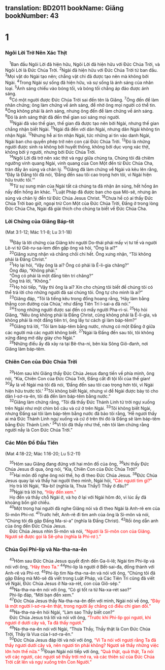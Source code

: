 translation: BD2011
bookName: Giăng 
bookNumber: 43
-------

<div class="title"><h1>1</h1><h3>Ngôi Lời Trở Nên Xác Thịt</h3></div>
<span class="verse gi_1_1"> <sup>1</sup>Ban đầu Ngôi Lời đã hiện hữu, Ngôi Lời đã hiện hữu với Ðức Chúa Trời, và Ngôi Lời là Ðức Chúa Trời. </span>
<span class="verse gi_1_2"><sup>2</sup>Ngài đã hiện hữu với Ðức Chúa Trời từ ban đầu. </span>
<span class="verse gi_1_3"><sup>3</sup>Mọi vật do Ngài tạo nên; chẳng vật chi đã được tạo nên mà không bởi Ngài. </span>
<span class="verse gi_1_4"><sup>4</sup>Trong Ngài sự sống đã hiện hữu, và sự sống là ánh sáng của nhân loại. </span>
<span class="verse gi_1_5"><sup>5</sup>Ánh sáng chiếu vào bóng tối, và bóng tối chẳng áp đảo được ánh sáng.<br/></span>
<span class="verse gi_1_6"> <sup>6</sup>Có một người được Ðức Chúa Trời sai đến tên là Giăng. </span>
<span class="verse gi_1_7"><sup>7</sup>Ông đến để làm nhân chứng; ông làm chứng về ánh sáng, để nhờ ông mọi người có thể tin. </span>
<span class="verse gi_1_8"><sup>8</sup>Ông không phải là ánh sáng, nhưng ông đến để làm chứng về ánh sáng. </span>
<span class="verse gi_1_9"><sup>9</sup>Ðó là ánh sáng thật đã đến thế gian soi sáng mọi người.<br/></span>
<span class="verse gi_1_10"> <sup>10</sup>Ngài đã vào thế gian, thế gian đã được tạo nên bởi Ngài, nhưng thế gian chẳng nhận biết Ngài. </span>
<span class="verse gi_1_11"><sup>11</sup>Ngài đã đến với dân Ngài, nhưng dân Ngài không tin nhận Ngài. </span>
<span class="verse gi_1_12"><sup>12</sup>Nhưng hễ ai tin nhận Ngài, tức những ai tin vào danh Ngài, Ngài ban cho quyền phép trở nên con cái Ðức Chúa Trời. </span>
<span class="verse gi_1_13"><sup>13</sup>Ðó là những người được sinh ra không bởi huyết thống, không bởi dục vọng xác thịt, không bởi ý người, nhưng bởi Ðức Chúa Trời.<br/></span>
<span class="verse gi_1_14"> <sup>14</sup>Ngôi Lời đã trở nên xác thịt và ngự giữa chúng ta. Chúng tôi đã chiêm ngưỡng vinh quang Ngài, vinh quang của Con Một đến từ Ðức Chúa Cha, tràn đầy ân sủng và chân lý. </span>
<span class="verse gi_1_15"><sup>15</sup>Giăng đã làm chứng về Ngài và kêu lên rằng, “Ðây là Ðấng tôi đã nói, ‘Ðấng đến sau tôi cao trọng hơn tôi, vì Ngài hiện hữu trước tôi.’”<br/></span>
<span class="verse gi_1_16"> <sup>16</sup>Từ sự sung mãn của Ngài tất cả chúng ta đã nhận ân sủng, hết hồng ân nầy đến hồng ân khác. </span>
<span class="verse gi_1_17"><sup>17</sup>Luật Pháp đã được ban cho qua Mô-sê, nhưng ân sủng và chân lý đến từ Ðức Chúa Jesus Christ. </span>
<span class="verse gi_1_18"><sup>18</sup>Chưa hề có ai thấy Ðức Chúa Trời bao giờ, ngoại trừ Con Một của Ðức Chúa Trời, Ðấng ở trong lòng Ðức Chúa Cha, Ngài đã giải thích cho chúng ta biết về Ðức Chúa Cha.<br/></span>
<div class="title"><h3>Lời Chứng của Giăng Báp-tít</h3><p>(Mat 3:1-12; Mác 1:1-8; Lu 3:1-18)</p></div>
<span class="verse gi_1_19"> <sup>19</sup>Ðây là lời chứng của Giăng khi người Do-thái phái mấy vị tư tế và người Lê-vi từ Giê-ru-sa-lem đến gặp ông và hỏi, “Ông là ai?”<br/></span>
<span class="verse gi_1_20"> <sup>20</sup>Giăng xưng nhận và chẳng chối chi hết. Ông xưng nhận, “Tôi không phải là Ðấng Christ.” <br/></span>
<span class="verse gi_1_21"> <sup>21</sup>Họ lại hỏi, “Vậy ông là ai? Ông có phải là Ê-li-gia chăng?”<br/> Ông đáp, “Không phải.”<br/> “Ông có phải là một đấng tiên tri chăng?”<br/> Ông trả lời, “Không.”<br/></span>
<span class="verse gi_1_22"> <sup>22</sup>Họ hỏi tiếp, “Vậy thì ông là ai? Xin cho chúng tôi biết để chúng tôi có thể trả lời cho những người đã sai chúng tôi. Ông tự cho mình là ai?”<br/></span>
<span class="verse gi_1_23"> <sup>23</sup>Giăng đáp, “Tôi là tiếng kêu trong đồng hoang rằng, ‘Hãy làm bằng thẳng con đường của Chúa,’ như đấng Tiên Tri I-sai-a đã nói.”<br/></span>
<span class="verse gi_1_24"> <sup>24</sup>Trong những người được sai đến có mấy người Pha-ri-si. </span>
<span class="verse gi_1_25"><sup>25</sup>Họ hỏi Giăng, “Nếu ông không phải là Ðấng Christ, cũng không phải là Ê-li-gia, và không phải là một đấng tiên tri, ông lấy tư cách gì làm báp-têm?”<br/></span>
<span class="verse gi_1_26"> <sup>26</sup>Giăng trả lời, “Tôi làm báp-têm bằng nước, nhưng có một Ðấng ở giữa các người mà các người không biết. </span>
<span class="verse gi_1_27"><sup>27</sup>Ngài là Ðấng đến sau tôi, tôi không xứng đáng mở dây giày cho Ngài.”<br/></span>
<span class="verse gi_1_28"> <sup>28</sup>Những điều ấy đã xảy ra tại Bê-tha-ni, bên kia Sông Giô-đanh, nơi Giăng làm báp-têm. <br/></span>
<div class="title"><h3>Chiên Con của Ðức Chúa Trời</h3></div>
<span class="verse gi_1_29"> <sup>29</sup>Hôm sau khi Giăng thấy Ðức Chúa Jesus đang tiến về phía mình, ông nói, “Kìa, Chiên Con của Ðức Chúa Trời, Ðấng cất đi tội lỗi của thế gian! </span>
<span class="verse gi_1_30"><sup>30</sup>Ấy là về Ngài mà tôi đã nói, ‘Ðấng đến sau tôi cao trọng hơn tôi, vì Ngài hiện hữu trước tôi.’ </span>
<span class="verse gi_1_31"><sup>31</sup>Tôi không biết Ngài, nhưng vì để Ngài được bày tỏ cho dân I-sơ-ra-ên, tôi đã đến làm báp-têm bằng nước.”<br/></span>
<span class="verse gi_1_32"> <sup>32</sup>Giăng làm chứng rằng, “Tôi đã thấy Ðức Thánh Linh từ trời ngự xuống trên Ngài như một chim bồ câu và cứ ở trên Ngài. </span>
<span class="verse gi_1_33"><sup>33</sup>Tôi không biết Ngài, nhưng Ðấng sai tôi làm báp-têm bằng nước đã bảo tôi rằng, ‘Hễ ngươi thấy ai mà Ðức Thánh Linh ngự xuống và cứ ở trên thì đó là Ðấng sẽ làm báp-têm bằng Ðức Thánh Linh.’ </span>
<span class="verse gi_1_34"><sup>34</sup>Vì tôi đã thấy như thế, nên tôi làm chứng rằng người nầy là Con Ðức Chúa Trời.”<br/></span>
<div class="title"><h3>Các Môn Ðồ Ðầu Tiên</h3><p>(Mat 4:18-22; Mác 1:16-20; Lu 5:2-11)</p></div>
<span class="verse gi_1_35"> <sup>35</sup>Hôm sau Giăng đang đứng với hai môn đồ của ông, </span>
<span class="verse gi_1_36"><sup>36</sup>khi thấy Ðức Chúa Jesus đi qua, ông nói, “Kìa, Chiên Con của Ðức Chúa Trời!”<br/></span>
<span class="verse gi_1_37"> <sup>37</sup>Hai môn đồ nghe ông nói thế, họ đi theo Ðức Chúa Jesus. </span>
<span class="verse gi_1_38"><sup>38</sup>Ðức Chúa Jesus quay lại và thấy hai người theo mình, Ngài hỏi, <font color="red">“Các ngươi tìm gì?”</font><br/> Họ trả lời Ngài, “Ra-bi! (nghĩa là, Thưa Thầy!) Thầy ở đâu?”<br/></span>
<span class="verse gi_1_39"> <sup>39</sup>Ngài trả lời họ, <font color="red">“Hãy đến xem.”</font><br/> Họ đến và thấy chỗ Ngài ở, và họ ở lại với Ngài hôm đó, vì lúc ấy đã khoảng bốn giờ chiều. <br/></span>
<span class="verse gi_1_40"> <sup>40</sup>Một trong hai người đã nghe Giăng nói và đi theo Ngài là Anh-rê em của Si-môn Phi-rơ. </span>
<span class="verse gi_1_41"><sup>41</sup>Trước hết, Anh-rê đi tìm anh của ông là Si-môn và nói, “Chúng tôi đã gặp Ðấng Ma-si-a” (nghĩa là Ðấng Christ). </span>
<span class="verse gi_1_42"><sup>42</sup>Rồi ông dẫn anh của ông đến Ðức Chúa Jesus.<br/> Ðức Chúa Jesus nhìn Si-môn và nói, <font color="red">“Ngươi là Si-môn con của Giăng. Ngươi sẽ được gọi là Sê-pha (nghĩa là Phi-rơ ).”</font><br/></span>
<div class="title"><h3>Chúa Gọi Phi-líp và Na-tha-na-ên</h3></div>
<span class="verse gi_1_43"> <sup>43</sup>Hôm sau Ðức Chúa Jesus quyết định đến Ga-li-lê; Ngài tìm Phi-líp và nói với ông, <font color="red">“Hãy theo Ta.”</font></span>
<span class="verse gi_1_44"><sup>44</sup>Phi-líp là người ở Bết-sai-đa, đồng thành với Anh-rê và Phi-rơ. </span>
<span class="verse gi_1_45"><sup>45</sup>Phi-líp tìm Na-tha-na-ên và nói với ông, “Chúng tôi đã gặp Ðấng mà Mô-sê đã viết trong Luật Pháp, và Các Tiên Tri cũng đã viết về Ngài, Ðức Chúa Jesus ở Na-xa-rét, con của Giô-sép.”<br/></span>
<span class="verse gi_1_46"> <sup>46</sup>Na-tha-na-ên nói với ông, “Có gì tốt ra từ Na-xa-rét sao?”<br/> Phi-líp đáp, “Mời bạn đến xem.”<br/></span>
<span class="verse gi_1_47"> <sup>47</sup>Ðức Chúa Jesus thấy Na-tha-na-ên đến với mình, Ngài nói về ông, <font color="red">“Ðây là một người I-sơ-ra-ên thật, trong người ấy chẳng có điều chi gian dối.”</font><br/></span>
<span class="verse gi_1_48"> <sup>48</sup>Na-tha-na-ên hỏi Ngài, “Làm sao Thầy biết con?”<br/> Ðức Chúa Jesus trả lời và nói với ông, <font color="red">“Trước khi Phi-líp gọi ngươi, khi ngươi ở dưới cây vả, Ta đã thấy ngươi.”</font><br/></span>
<span class="verse gi_1_49"> <sup>49</sup>Na-tha-na-ên nói với Ngài, “Thưa Thầy, Thầy thật là Con Ðức Chúa Trời, Thầy là Vua của I-sơ-ra-ên.”<br/></span>
<span class="verse gi_1_50"> <sup>50</sup>Ðức Chúa Jesus đáp lời và nói với ông<font color="red">, “Vì Ta nói với ngươi rằng Ta đã thấy ngươi dưới cây vả, nên ngươi tin phải không? Ngươi sẽ thấy những việc lớn hơn thế nữa.”</font></span>
<span class="verse gi_1_51"><sup>51</sup>Ðoạn Ngài nói tiếp với ông, <font color="red">“Quả thật, quả thật, Ta nói với các ngươi, các ngươi sẽ thấy trời mở ra, và các thiên sứ của Ðức Chúa Trời cất lên và ngự xuống trên Con Người.”</font><br/></span>
